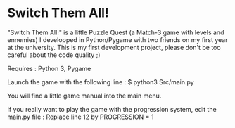 # Switch Them All!

"Switch Them All!" is a little Puzzle Quest (a Match-3 game with levels and ennemies) I developped in Python/Pygame with two friends on my first year at the university. This is my first development project, please don't be too careful about the code quality ;)

Requires : Python 3, Pygame

Launch the game with the following line :
$ python3 Src/main.py

You will find a little game manual into the main menu.

If you really want to play the game with the progression system, edit the main.py file :
Replace line 12 by 
PROGRESSION = 1
